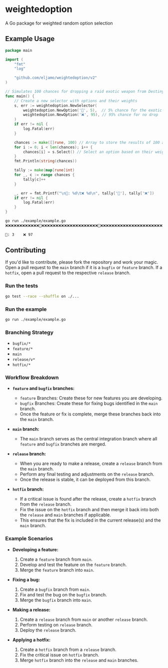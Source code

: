# weightedoption

A Go package for weighted random option selection

## Example Usage

```go
package main

import (
	"fmt"
	"log"

	"github.com/eljamo/weightedoption/v2"
)

// Simulates 100 chances for dropping a raid exotic weapon from Destiny, which has a 5% drop chance when a player completes the raid
func main() {
	// Create a new selector with options and their weights
	s, err := weightedoption.NewSelector(
		weightedoption.NewOption('🔫', 5),  // 5% chance for the exotic weapon
		weightedoption.NewOption('❌', 95), // 95% chance for no drop
	)
	if err != nil {
		log.Fatal(err)
	}

	chances := make([]rune, 100) // Array to store the results of 100 attempts
	for i := 0; i < len(chances); i++ {
		chances[i] = s.Select() // Select an option based on their weights
	}
	fmt.Println(string(chances))

	tally := make(map[rune]int)
	for _, c := range chances {
		tally[c]++
	}

	_, err = fmt.Printf("\n🔫: %d\t❌ %d\n", tally['🔫'], tally['❌'])
	if err != nil {
		log.Fatal(err)
	}
}
```

```bash
go run ./example/example.go
❌❌❌❌❌❌❌❌❌❌❌❌🔫❌❌❌❌❌❌❌❌❌❌❌❌❌❌❌❌❌❌❌❌🔫❌❌❌❌❌❌❌❌❌❌❌❌❌❌❌❌❌❌❌❌❌❌❌❌❌❌❌❌❌❌❌❌❌❌❌❌❌❌❌❌❌❌❌❌❌❌❌❌❌❌❌❌❌🔫❌❌❌❌❌❌❌❌❌❌❌❌

🔫: 3	❌ 97
```

## Contributing

If you'd like to contribute, please fork the repository and work your magic. Open a pull request to the `main` branch if it is a `bugfix` or `feature` branch. If a `hotfix`, open a pull request to the respective `release` branch.

### Run the tests

```bash
go test --race --shuffle on ./...
```

### Run the example

```bash
go run ./example/example.go
```

### Branching Strategy

- `bugfix/*`
- `feature/*`
- `main`
- `release/v*`
- `hotfix/*`

### Workflow Breakdown

- **`feature` and `bugfix` branches:**

  - `feature` Branches: Create these for new features you are developing.
  - `bugfix` Branches: Create these for fixing bugs identified in the `main` branch.
  - Once the feature or fix is complete, merge these branches back into the `main` branch.

- **`main` branch:**

  - The `main` branch serves as the central integration branch where all `feature` and `bugfix` branches are merged.

- **`release` branch:**

  - When you are ready to make a release, create a `release` branch from the `main` branch.
  - Perform any final testing and adjustments on the `release` branch.
  - Once the release is stable, it can be deployed from this branch.

- **`hotfix` branch:**

  - If a critical issue is found after the release, create a `hotfix` branch from the `release` branch.
  - Fix the issue on the `hotfix` branch and then merge it back into both the `release` and `main` branches if applicable.
  - This ensures that the fix is included in the current release(s) and the `main` branch.

### Example Scenarios

- **Developing a feature:**

  1. Create a `feature` branch from `main`.
  2. Develop and test the feature on the `feature` branch.
  3. Merge the `feature` branch into `main`.

- **Fixing a bug:**

  1. Create a `bugfix` branch from `main`.
  2. Fix and test the bug on the `bugfix` branch.
  3. Merge the `bugfix` branch into `main`.

- **Making a release:**

  1. Create a `release` branch from `main` or another `release` branch.
  2. Perform testing on `release` branch.
  3. Deploy the `release` branch.

- **Applying a hotfix:**
  1. Create a `hotfix` branch from a `release` branch.
  2. Fix the critical issue on `hotfix` branch.
  3. Merge `hotfix` branch into the `release` and `main` branches.
